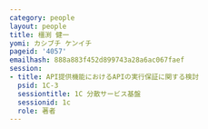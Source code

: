 ```yaml
---
category: people
layout: people
title: 橿渕 健一
yomi: カシブチ ケンイチ
pageid: '4057'
emailhash: 888a883f452d899743a28a6ac067faef
session:
- title: API提供機能におけるAPIの実行保証に関する検討
  psid: 1C-3
  sessiontitle: 1C 分散サービス基盤
  sessionid: 1c
  role: 著者
---
```

